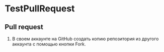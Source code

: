 # TestPullRequest

## Pull request
1. В своем аккаунте на GitHub создать копию репозитория из другого аккаунта с помощью кнопки Fork.